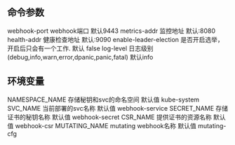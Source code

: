 
## 命令参数
webhook-port webhook端口 默认9443
metrics-addr 监控地址 默认:8080
health-addr  健康检查地址 默认:9090
enable-leader-election 是否开启选举，开启后只会有一个工作. 默认 false
log-level 日志级别(debug,info,warn,error,dpanic,panic,fatal) 默认info

## 环境变量
NAMESPACE_NAME 存储秘钥和svc的命名空间 默认值 kube-system
SVC_NAME 当前部署的svc名称 默认值 webhook-service
SECRET_NAME 存储证书的秘钥名称 默认值 webhook-secret
CSR_NAME 提供证书的资源名称 默认值 webhook-csr
MUTATING_NAME mutating webhook名称 默认值 mutating-cfg

